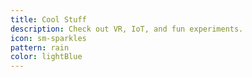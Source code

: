 ```yaml
---
title: Cool Stuff
description: Check out VR, IoT, and fun experiments.
icon: sm-sparkles
pattern: rain
color: lightBlue
---
```

